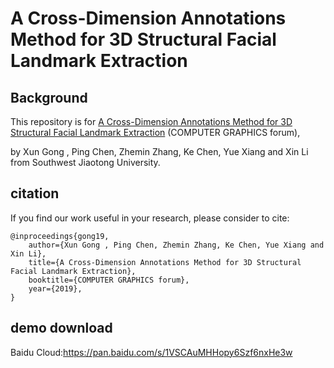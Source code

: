 A Cross-Dimension Annotations Method for 3D Structural Facial Landmark Extraction
====

Background
-------
This repository is for [A Cross-Dimension Annotations Method for 3D Structural Facial Landmark Extraction](https://onlinelibrary.wiley.com/doi/full/10.1111/cgf.13895) (COMPUTER GRAPHICS forum),

by Xun Gong , Ping Chen, Zhemin Zhang, Ke Chen, Yue Xiang and Xin Li from Southwest Jiaotong University.

citation
-------
If you find our work useful in your research, please consider to cite:

    @inproceedings{gong19,
        author={Xun Gong , Ping Chen, Zhemin Zhang, Ke Chen, Yue Xiang and Xin Li},
        title={A Cross-Dimension Annotations Method for 3D Structural Facial Landmark Extraction},
        booktitle={COMPUTER GRAPHICS forum},   
        year={2019},   
    }
demo download 
-------

Baidu Cloud:https://pan.baidu.com/s/1VSCAuMHHopy6Szf6nxHe3w
